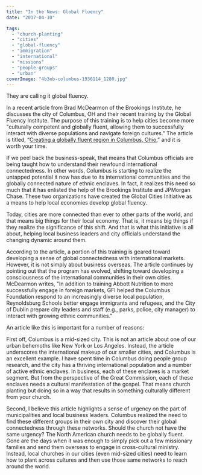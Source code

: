 ```yaml
---
title: "In the News: Global Fluency"
date: "2017-04-10"

tags: 
  - "church-planting"
  - "cities"
  - "global-fluency"
  - "immigration"
  - "international"
  - "missions"
  - "people-groups"
  - "urban"
coverImage: "4b3eb-columbus-1936114_1280.jpg"
---
```


They are calling it global fluency.

In a recent article from Brad McDearmon of the Brookings Institute, he discusses the city of Columbus, OH and their recent training by the Global Fluency Institute. The purpose of this training is to help cities become more "culturally competent and globally fluent, allowing them to successfully interact with diverse populations and navigate foreign cultures." The article is titled, “[Creating a globally fluent r](https://www.brookings.edu/blog/the-avenue/2017/04/03/creating-a-globally-fluent-region-in-columbus-ohio/)[egion in Columbus, Ohio](https://www.brookings.edu/blog/the-avenue/2017/04/03/creating-a-globally-fluent-region-in-columbus-ohio/),” and it is worth your time.

If we peel back the business-speak, that means that Columbus officials are being taught how to understand their newfound international connectedness. In other words, Columbus is starting to realize the untapped potential it now has due to its international communities and the globally connected nature of ethnic enclaves. In fact, it realizes this need so much that it has enlisted the help of the Brookings Institute and JPMorgan Chase. These two organizations have created the Global Cities Initiative as a means to help local economies develop global fluency.

Today, cities are more connected than ever to other parts of the world, and that means big things for their local economy. That is, it means big things if they realize the significance of this shift. And that is what this initiative is all about, helping local business leaders and city officials understand the changing dynamic around them.

According to the article, a portion of this training is geared toward developing a sense of global connectedness with international markets. However, it is not simply about business overseas. The article continues by pointing out that the program has evolved, shifting toward developing a consciousness of the international communities in their own cities. McDearmon writes, "In addition to training Abbott Nutrition to more successfully engage in foreign markets, GFI helped the Columbus Foundation respond to an increasingly diverse local population, Reynoldsburg Schools better engage immigrants and refugees, and the City of Dublin prepare city leaders and staff (e.g., parks, police, city manager) to interact with growing ethnic communities."

An article like this is important for a number of reasons:

First off, Columbus is a mid-sized city. This is not an article about one of our urban behemoths like New York or Los Angeles. Instead, the article underscores the international makeup of our smaller cities, and Columbus is an excellent example. I have spent time in Columbus doing people group research, and the city has a thriving international population and a number of active ethnic enclaves. In business, each of these enclaves is a market segment. But from the perspective of the Great Commission, each of these enclaves needs a cultural manifestation of the gospel. That means church planting but doing so in a way that results in something culturally different from your church.

Second, I believe this article highlights a sense of urgency on the part of municipalities and local business leaders. Columbus realized the need to find these different groups in their own city and discover their global connectedness through these networks. Should the church not have the same urgency? The North American church needs to be globally fluent. Gone are the days when it was enough to simply pick out a few missionary families and send them overseas to engage in cross-cultural ministry. Instead, local churches in our cities (even mid-sized cities) need to learn how to plant across cultures and then use those same networks to reach around the world.
